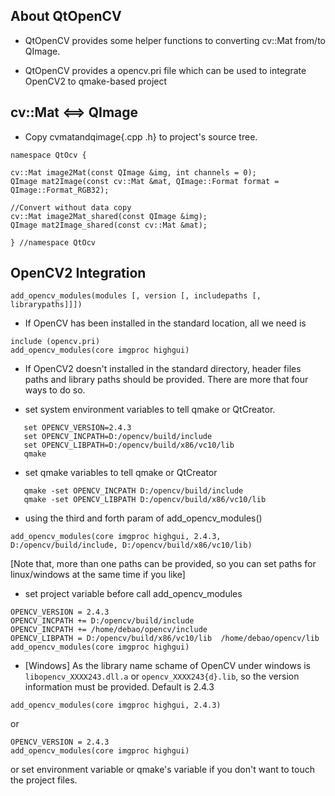 ## About QtOpenCV

 * QtOpenCV provides some helper functions to converting cv::Mat from/to QImage.

 * QtOpenCV provides a opencv.pri file which can be used to integrate OpenCV2 to qmake-based project

## cv::Mat <==> QImage

 * Copy cvmatandqimage{.cpp .h} to project's source tree.

```
namespace QtOcv {

cv::Mat image2Mat(const QImage &img, int channels = 0);
QImage mat2Image(const cv::Mat &mat, QImage::Format format = QImage::Format_RGB32);

//Convert without data copy
cv::Mat image2Mat_shared(const QImage &img);
QImage mat2Image_shared(const cv::Mat &mat);

} //namespace QtOcv
```

## OpenCV2 Integration

```
add_opencv_modules(modules [, version [, includepaths [, librarypaths]]])
```

 * If OpenCV has been installed in the standard location, all we need is

```
include (opencv.pri)
add_opencv_modules(core imgproc highgui)
```

 * If OpenCV2 doesn't installed in the standard directory, header files paths and library paths should be provided. There are more that four ways to do so.

  * set system environment variables to tell qmake or QtCreator.

```
   set OPENCV_VERSION=2.4.3
   set OPENCV_INCPATH=D:/opencv/build/include
   set OPENCV_LIBPATH=D:/opencv/build/x86/vc10/lib
   qmake
```

  * set qmake variables to tell qmake or QtCreator

```
   qmake -set OPENCV_INCPATH D:/opencv/build/include
   qmake -set OPENCV_LIBPATH D:/opencv/build/x86/vc10/lib
```

  * using the third and forth param of add_opencv_modules()

```
add_opencv_modules(core imgproc highgui, 2.4.3, D:/opencv/build/include, D:/opencv/build/x86/vc10/lib)
```

[Note that, more than one paths can be provided, so you can set paths for linux/windows at the same time if you like]

  * set project variable before call add_opencv_modules

```
OPENCV_VERSION = 2.4.3
OPENCV_INCPATH += D:/opencv/build/include
OPENCV_INCPATH += /home/debao/opencv/include
OPENCV_LIBPATH = D:/opencv/build/x86/vc10/lib  /home/debao/opencv/lib
add_opencv_modules(core imgproc highgui)
```


 * [Windows] As the library name schame of OpenCV under windows is `libopencv_XXXX243.dll.a` or `opencv_XXXX243{d}.lib`, so the version information must be provided. Default is 2.4.3

```
add_opencv_modules(core imgproc highgui, 2.4.3)
```

or

```
OPENCV_VERSION = 2.4.3
add_opencv_modules(core imgproc highgui)
```

or set environment variable or qmake's variable if you don't want to touch the project files.